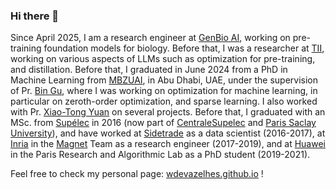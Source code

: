 ### Hi there 👋

Since April 2025, I am a research engineer at <a href=https://genbio.ai>GenBio AI</a>, working on pre-training foundation models for biology. Before that, I was a researcher at <a href="https://www.tii.ae/">TII</a>, working on various aspects of LLMs such as optimization for pre-training, and distillation. Before that, I graduated in June 2024 from a PhD in Machine Learning from <a href="https://mbzuai.ac.ae/">MBZUAI</a>, in Abu Dhabi, UAE, under the supervision of Pr. <a href="https://scholar.google.com/citations?user=Vo8OgCgAAAAJ&hl=en">Bin Gu</a>, where I was working on optimization for machine learning, in particular on zeroth-order optimization, and sparse learning. I also worked with Pr. <a href="https://sites.google.com/site/xtyuan1980/home">Xiao-Tong Yuan</a> on several projects. Before that, I graduated with an MSc. from [Supélec](https://en.wikipedia.org/wiki/Sup%C3%A9lec) in 2016 (now part of [CentraleSupelec](https://en.wikipedia.org/wiki/CentraleSup%C3%A9lec) and [Paris Saclay University](https://en.wikipedia.org/wiki/Paris-Saclay_University)), and have worked at [Sidetrade](https://www.sidetrade.com/) as a data scientist (2016-2017), at [Inria](https://www.inria.fr/en) in the [Magnet](https://team.inria.fr/magnet/) Team as a research engineer (2017-2019), and at [Huawei](https://www.huawei.com/en/) in the Paris Research and Algorithmic Lab as a PhD student (2019-2021). 

Feel free to check my personal page: [wdevazelhes.github.io](http://wdevazelhes.github.io) !

